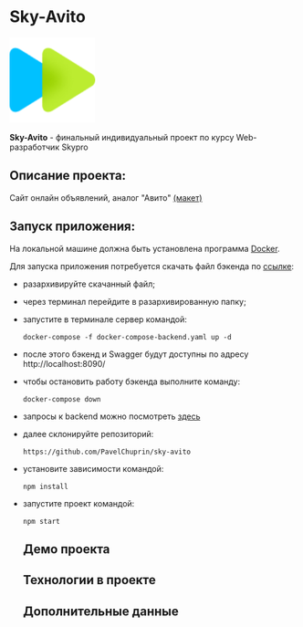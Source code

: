 # Sky-Avito

<img src="public/img/logo.png" width="150" height="150"> 

**Sky-Avito** - финальный индивидуальный проект по курсу Web-разработчик Skypro

## Описание проекта:

Cайт онлайн объявлений, аналог "Авито" [(макет)](https://www.figma.com/file/ISqzPS7Sym7V004jFo5buE/%D0%A1%D0%B0%D0%B9%D1%82-%D0%B0%D0%BD%D0%B0%D0%BB%D0%BE%D0%B3-%D0%90%D0%B2%D0%B8%D1%82%D0%BE?type=design&node-id=7-507&mode=design&t=GgB1T4ikZuq5RZnv-0)

## Запуск приложения:

На локальной машине должна быть установлена программа [Docker](https://www.docker.com/).

Для запуска приложения потребуется скачать файл бэкенда по [ссылке](https://drive.google.com/file/d/1pFE-NRANTsWmQwTyURjHXuECMmoKCFjO/view):
* разархивируйте скачанный файл;
* через терминал перейдите в разархивированную папку;
* запустите в терминале сервер командой:

  ```
  docker-compose -f docker-compose-backend.yaml up -d
  ```
* после этого бэкенд и Swagger будут доступны по адресу http://localhost:8090/
* чтобы остановить работу бэкенда выполните команду:
  
  ```
  docker-compose down
  ```
* запросы к backend можно посмотреть [здесь](https://drive.google.com/file/d/1bM_BRkxz8vqFEr18LpnbJslHoPW_73FF/view)

* далее склонируйте репозиторий:
 
  ```
  https://github.com/PavelChuprin/sky-avito
  ```
* установите зависимости командой:

  ```
  npm install
  ```
* запустите проект командой:

  ```
  npm start
  ```

  ## Демо проекта

  ## Технологии в проекте

  ## Дополнительные данные